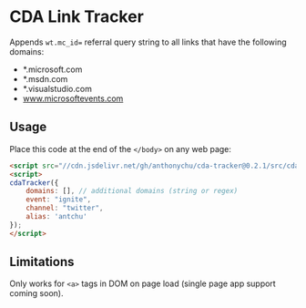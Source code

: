 # CDA Link Tracker

Appends `wt.mc_id=` referral query string to all links that have the following domains:

* *.microsoft.com
* *.msdn.com
* *.visualstudio.com
* www.microsoftevents.com

## Usage

Place this code at the end of the `</body>` on any web page:

```html
<script src="//cdn.jsdelivr.net/gh/anthonychu/cda-tracker@0.2.1/src/cda-tracker.js"></script>
<script>
cdaTracker({
    domains: [], // additional domains (string or regex)
    event: "ignite",
    channel: "twitter",
    alias: 'antchu'
});
</script>
```

## Limitations

Only works for `<a>` tags in DOM on page load (single page app support coming soon).
